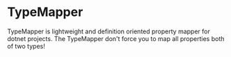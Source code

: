 # TypeMapper 

TypeMapper is lightweight and definition oriented property mapper for dotnet projects. The TypeMapper don't force you to map all properties both of two types!
